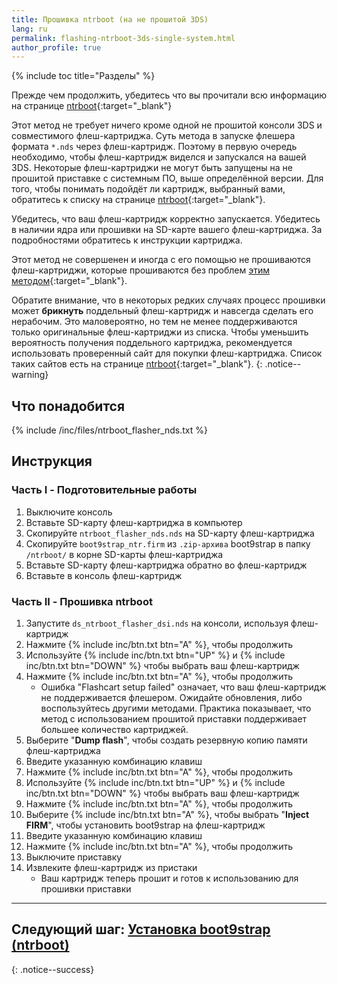 ```yaml
---
title: Прошивка ntrboot (на не прошитой 3DS)
lang: ru
permalink: flashing-ntrboot-3ds-single-system.html
author_profile: true
---
```

{% include toc title="Разделы" %}

Прежде чем продолжить, убедитесь что вы прочитали всю информацию на странице [ntrboot](ntrboot){:target="_blank"}

Этот метод не требует ничего кроме одной не прошитой консоли 3DS и совместимого флеш-картриджа. Суть метода в запуске флешера формата `*.nds` через флеш-картридж. Поэтому в первую очередь необходимо, чтобы флеш-картридж виделся и запускался на вашей 3DS. Некоторые флеш-картриджи не могут быть запущены на не прошитой приставке с системным ПО, выше определённой версии. Для того, чтобы понимать подойдёт ли картридж, выбранный вами, обратитесь к списку на странице [ntrboot](ntrboot#список-совместимых-флеш-картриджей){:target="_blank"}.

Убедитесь, что ваш флеш-картридж корректно запускается. Убедитесь в наличии ядра или прошивки на SD-карте вашего флеш-картриджа. За подробностями обратитесь к инструкции картриджа.

Этот метод не совершенен и иногда с его помощью не прошиваются флеш-картриджи, которые прошиваются без проблем [этим методом](flashing-ntrboot-3ds-multi-system){:target="_blank"}.

Обратите внимание, что в некоторых редких случаях процесс прошивки может **брикнуть** поддельный флеш-картридж и навсегда сделать его нерабочим. Это маловероятно, но тем не менее поддерживаются только оригинальные флеш-картриджи из списка. Чтобы уменьшить вероятность получения поддельного картриджа, рекомендуется использовать проверенный сайт для покупки флеш-картриджа. Список таких сайтов есть на странице [ntrboot](ntrboot#список-совместимых-флеш-картриджей){:target="_blank"}.
{: .notice--warning}

## Что понадобится

{% include /inc/files/ntrboot_flasher_nds.txt %}

## Инструкция

### Часть I - Подготовительные работы

1. Выключите консоль
1. Вставьте SD-карту флеш-картриджа в компьютер
1. Скопируйте `ntrboot_flasher_nds.nds` на SD-карту флеш-картриджа
1. Скопируйте `boot9strap_ntr.firm` из `.zip-архива` boot9strap в папку `/ntrboot/` в корне SD-карты флеш-картриджа
1. Вставьте SD-карту флеш-картриджа обратно во флеш-картридж
1. Вставьте в консоль флеш-картридж

### Часть II - Прошивка ntrboot

1. Запустите `ds_ntrboot_flasher_dsi.nds` на консоли, используя флеш-картридж
1. Нажмите {% include inc/btn.txt btn="A" %}, чтобы продолжить
1. Используйте {% include inc/btn.txt btn="UP" %} и {% include inc/btn.txt btn="DOWN" %} чтобы выбрать ваш флеш-картридж
1. Нажмите {% include inc/btn.txt btn="A" %}, чтобы продолжить
	+ Ошибка "Flashcart setup failed" означает, что ваш флеш-картридж не поддерживается флешером. Ожидайте обновления, либо воспользуйтесь другими методами. Практика показывает, что метод с использованием прошитой приставки поддерживает большее количество картриджей.
1. Выберите "**Dump flash**", чтобы создать резервную копию памяти флеш-картриджа
1. Введите указанную комбинацию клавиш
1. Нажмите {% include inc/btn.txt btn="A" %}, чтобы продолжить
1. Используйте {% include inc/btn.txt btn="UP" %} и {% include inc/btn.txt btn="DOWN" %} чтобы выбрать ваш флеш-картридж
1. Нажмите {% include inc/btn.txt btn="A" %}, чтобы продолжить
1. Выберите {% include inc/btn.txt btn="A" %}, чтобы выбрать "**Inject FIRM**", чтобы установить boot9strap на флеш-картридж
1. Введите указанную комбинацию клавиш
1. Нажмите {% include inc/btn.txt btn="A" %}, чтобы продолжить
1. Выключите приставку
1. Извлеките флеш-картридж из пристаки
	* Ваш картридж теперь прошит и готов к использованию для прошивки приставки

___

## **Следующий шаг:** [Установка boot9strap (ntrboot)](installing-boot9strap-ntrboot)
{: .notice--success}